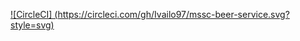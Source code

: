  [![CircleCI] (https://circleci.com/gh/Ivailo97/mssc-beer-service.svg?style=svg)](https://circleci.com/gh/Ivailo97/mssc-beer-service)
